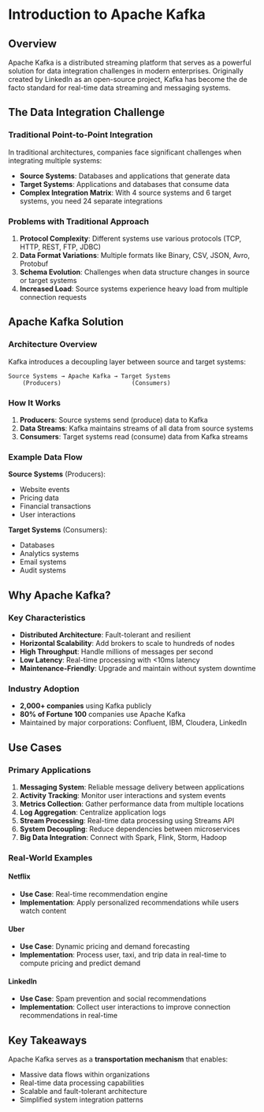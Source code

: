 # Introduction to Apache Kafka

## Overview

Apache Kafka is a distributed streaming platform that serves as a powerful solution for data integration challenges in modern enterprises. Originally created by LinkedIn as an open-source project, Kafka has become the de facto standard for real-time data streaming and messaging systems.

## The Data Integration Challenge

### Traditional Point-to-Point Integration

In traditional architectures, companies face significant challenges when integrating multiple systems:

- **Source Systems**: Databases and applications that generate data
- **Target Systems**: Applications and databases that consume data
- **Complex Integration Matrix**: With 4 source systems and 6 target systems, you need 24 separate integrations

### Problems with Traditional Approach

1. **Protocol Complexity**: Different systems use various protocols (TCP, HTTP, REST, FTP, JDBC)
2. **Data Format Variations**: Multiple formats like Binary, CSV, JSON, Avro, Protobuf
3. **Schema Evolution**: Challenges when data structure changes in source or target systems
4. **Increased Load**: Source systems experience heavy load from multiple connection requests

## Apache Kafka Solution

### Architecture Overview

Kafka introduces a decoupling layer between source and target systems:

```
Source Systems → Apache Kafka → Target Systems
    (Producers)                    (Consumers)
```

### How It Works

1. **Producers**: Source systems send (produce) data to Kafka
2. **Data Streams**: Kafka maintains streams of all data from source systems
3. **Consumers**: Target systems read (consume) data from Kafka streams

### Example Data Flow

**Source Systems** (Producers):
- Website events
- Pricing data
- Financial transactions
- User interactions

**Target Systems** (Consumers):
- Databases
- Analytics systems
- Email systems
- Audit systems

## Why Apache Kafka?

### Key Characteristics

- **Distributed Architecture**: Fault-tolerant and resilient
- **Horizontal Scalability**: Add brokers to scale to hundreds of nodes
- **High Throughput**: Handle millions of messages per second
- **Low Latency**: Real-time processing with <10ms latency
- **Maintenance-Friendly**: Upgrade and maintain without system downtime

### Industry Adoption

- **2,000+ companies** using Kafka publicly
- **80% of Fortune 100** companies use Apache Kafka
- Maintained by major corporations: Confluent, IBM, Cloudera, LinkedIn

## Use Cases

### Primary Applications

1. **Messaging System**: Reliable message delivery between applications
2. **Activity Tracking**: Monitor user interactions and system events
3. **Metrics Collection**: Gather performance data from multiple locations
4. **Log Aggregation**: Centralize application logs
5. **Stream Processing**: Real-time data processing using Streams API
6. **System Decoupling**: Reduce dependencies between microservices
7. **Big Data Integration**: Connect with Spark, Flink, Storm, Hadoop

### Real-World Examples

#### Netflix
- **Use Case**: Real-time recommendation engine
- **Implementation**: Apply personalized recommendations while users watch content

#### Uber
- **Use Case**: Dynamic pricing and demand forecasting
- **Implementation**: Process user, taxi, and trip data in real-time to compute pricing and predict demand

#### LinkedIn
- **Use Case**: Spam prevention and social recommendations
- **Implementation**: Collect user interactions to improve connection recommendations in real-time

## Key Takeaways

Apache Kafka serves as a **transportation mechanism** that enables:

- Massive data flows within organizations
- Real-time data processing capabilities
- Scalable and fault-tolerant architecture
- Simplified system integration patterns


